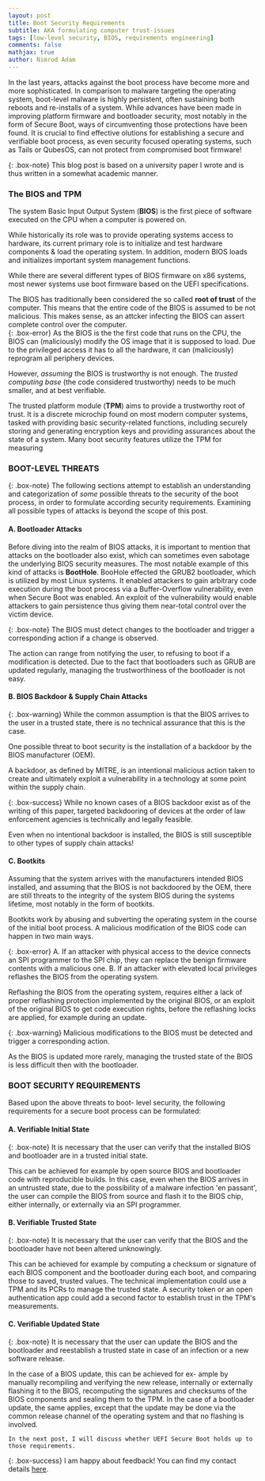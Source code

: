 ```yaml
---
layout: post
title: Boot Security Requirements
subtitle: AKA formulating computer trust-issues 
tags: [low-level security, BIOS, requirements engineering]
comments: false
mathjax: true
author: Nimrod Adam
---
```


In the last years, attacks against the boot process have
become more and more sophisticated. 
In comparison to malware targeting the operating system, boot-level malware is
highly persistent, often sustaining both reboots and re-installs
of a system. 
While advances have been made in improving platform
firmware and bootloader security, most notably in the form
of Secure Boot, ways of circumventing those protections have
been found. 
It is crucial to find effective olutions for establishing a secure and verifiable boot process,
as even security focused operating systems, such as Tails or QubesOS, can not protect
from compromised boot firmware!

{: .box-note}
This blog post is based on a university paper I wrote and is thus written in a somewhat academic manner.  

### The BIOS and TPM

The system Basic Input Output System (**BIOS**) is the first
piece of software executed on the CPU when a computer
is powered on. 

While historically its role was to provide
operating systems access to hardware, its current primary
role is to initialize and test hardware components & load
the operating system. In addition, modern BIOS loads and
initializes important system management functions.

While there are several different types of BIOS firmware on x86
systems, most newer systems use boot firmware based on
the UEFI specifications. 

The BIOS has traditionally been considered the so called **root of trust**
of the computer. This means that the entire code of the BIOS is assumed to be not malicious. 
This makes sense, as an attcker infecting the BIOS can assert complete control over the computer.  
{: .box-error}
As the BIOS is the the first code that runs on
the CPU, the BIOS can (maliciously) modify the OS image that
it is supposed to load. Due to the privileged access it has to
all the hardware, it can (maliciously) reprogram all periphery
devices.

However, *assuming* the BIOS is trustworthy is not enough. 
The *trusted computing base* (the code considered trustworthy) needs to be much smaller,
and at best verifiable.   

The trusted platform module (**TPM**) aims to provide a trustworthy root of trust. 
It is a discrete microchip found on most modern computer systems, tasked with
providing basic security-related functions, including securely
storing and generating encryption keys and providing assurances about the state of a system. 
Many boot security features utilize the TPM for measuring 

###  BOOT-LEVEL THREATS

{: .box-note}
The following sections attempt
to establish an understanding and categorization of *some* possible
threats to the security of the boot process, in order to formulate
according security requirements. Examining all possible types of attacks is beyond
the scope of this post. 

#### A. Bootloader Attacks

Before diving into the realm of BIOS attacks, it is
important to mention that attacks on the bootloader also exist,
which can sometimes even sabotage the underlying BIOS
security measures. 
The most notable example of this
kind of attacks is **BootHole**.
BooHole effected the GRUB2 bootloader, which is utilized by most Linux systems. 
It enabled attackers to gain arbitrary code execution during the
boot process via a Buffer-Overflow vulnerability, even when
Secure Boot was enabled. An exploit of the vulnerability
would enable attackers to gain persistence thus giving them
near-total control over the victim device.

{: .box-note}
The BIOS must detect changes to the bootloader
and trigger a corresponding action if a change is observed.

The action can range from notifying the user, to refusing to
boot if a modification is detected.
Due to the fact that bootloaders such as GRUB are updated
regularly, managing the trustworthiness of the bootloader is not easy.


#### B. BIOS Backdoor & Supply Chain Attacks

{: .box-warning}
While the common assumption is that the BIOS arrives to
the user in a trusted state, there is no technical assurance that
this is the case. 

One possible threat to boot security is the
installation of a backdoor by the BIOS manufacturer (OEM).

A backdoor, as defined by MITRE, is an intentional malicious
action taken to create and ultimately exploit a vulnerability
in a technology at some point within the supply chain.

{: .box-success}
While no known cases of a BIOS backdoor exist as of the
writing of this paper, targeted backdooring of devices at the
order of law enforcement agencies is technically and legally
feasible.

Even when no intentional backdoor is installed, the BIOS is
still susceptible to other types of supply chain attacks! 

#### C. Bootkits

Assuming that the system arrives with the manufacturers
intended BIOS installed, and assuming that the  BIOS is not backdoored by the OEM, 
there are still threats to the integrity of the system BIOS during the systems lifetime,
most notably in the form of bootkits.

Bootkits work by abusing and subverting the operating system
in the course of the initial boot process. 
A malicious modification of the BIOS code can happen in two main ways.

{: .box-error}
A. If an attacker with physical access to the device
   connects an SPI programmer to the SPI chip, they can
   replace the benign firmware contents with a malicious one.
B. If an attacker with elevated local privileges reflashes the BIOS 
   from the operating system.

Reflashing the BIOS from the operating system, requires either a lack of proper reflashing protection implemented by the original BIOS, or an exploit of the original BIOS to get
code execution rights, before the reflashing locks are applied, for example during an update.

{: .box-warning}
Malicious modifications to the BIOS must be detected
and trigger a corresponding action.

As the BIOS is updated more rarely, managing the trusted
state of the BIOS is less difficult then with the bootloader.

### BOOT SECURITY REQUIREMENTS

Based upon the above threats to boot-
level security, the following requirements for a secure boot
process can be formulated:

#### A. Verifiable Initial State

{: .box-note}
It is necessary that the user can verify that the installed
BIOS and bootloader are in a trusted initial state.

This can be achieved for example by open source BIOS and bootloader
code with reproducible builds.
In this case, even when the BIOS arrives in an untrusted
state, due to the possibility of a malware infection 'en passant',
the user can compile the BIOS from source and flash it to
the BIOS chip, either internally, or externally via an SPI
programmer.

#### B. Verifiable Trusted State

{: .box-note}
It is necessary that the user can verify that the BIOS and the
bootloader have not been altered unknowingly.

This can be achieved for example by computing a checksum
or signature of each BIOS component and the bootloader
during each boot, and comparing those to saved, trusted values.
The technical implementation could use a TPM and its PCRs
to manage the trusted state. A security token or an open
authentication app could add a second factor to establish trust
in the TPM's measurements.

#### C. Verifiable Updated State

{: .box-note}
It is necessary that the user can update the BIOS and the
bootloader and reestablish a trusted state in case of an infection
or a new software release.

In the case of a BIOS update, this can be achieved for ex-
ample by manually recompiling and verifying the new release, internally or
externally flashing it to the BIOS, recomputing the signatures
and checksums of the BIOS components and sealing them to
the TPM.
In the case of a bootloader update, the same applies, except
that the update may be done via the common release channel
of the operating system and that no flashing is involved.

``In the next post, I will discuss whether UEFI Secure Boot holds up to those requirements.`` 

{: .box-success}
I am happy about feedback!
You can find my contact details [here](/nimrodSec/contact).